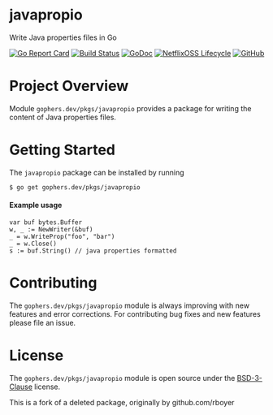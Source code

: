 javapropio
==========

Write Java properties files in Go

[![Go Report Card](https://goreportcard.com/badge/gophers.dev/pkgs/javapropio)](https://goreportcard.com/report/gophers.dev/pkgs/javapropio)
[![Build Status](https://travis-ci.com/shoenig/regexplus.svg?branch=master)](https://travis-ci.com/shoenig/regexplus)
[![GoDoc](https://godoc.org/gophers.dev/pkgs/javapropio?status.svg)](https://godoc.org/gophers.dev/pkgs/javapropio)
[![NetflixOSS Lifecycle](https://img.shields.io/osslifecycle/shoenig/regexplus.svg)](OSSMETADATA)
[![GitHub](https://img.shields.io/github/license/shoenig/regexplus.svg)](LICENSE)

# Project Overview

Module `gophers.dev/pkgs/javapropio` provides a package for writing the content
of Java properties files.

# Getting Started

The `javapropio` package can be installed by running
```
$ go get gophers.dev/pkgs/javapropio
```

#### Example usage
```golang
var buf bytes.Buffer
w, _ := NewWriter(&buf)
_ = w.WriteProp("foo", "bar")
_ = w.Close()
s := buf.String() // java properties formatted
```

# Contributing

The `gophers.dev/pkgs/javapropio` module is always improving with new features
and error corrections. For contributing bug fixes and new features please file an issue.

# License

The `gophers.dev/pkgs/javapropio` module is open source under the [BSD-3-Clause](LICENSE) license.

This is a fork of a deleted package, originally by github.com/rboyer